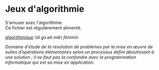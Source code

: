 # Jeux d'algorithmie
S'amuser avec l'algorithmie.   
Ce fichier est régulièrement alimenté. 

*[algorithmique](https://fr.wiktionary.org/wiki/algorithmique) \al.ɡɔ.ʁit.mik\ féminin*

*Domaine d'étude de la résolution de problèmes par la mise en œuvre de suites d’opérations élémentaires selon un processus défini aboutissant à une solution ; il ne faut pas la confondre avec la programmation informatique qui est sa mise en application.*
